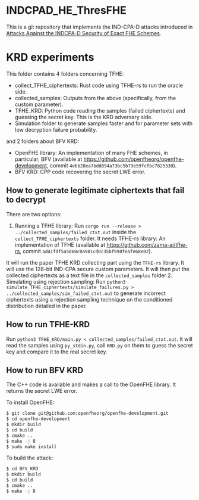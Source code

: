 # INDCPAD_HE_ThresFHE

This is a git repository that implements the IND-CPA-D attacks introduced in [Attacks Against the INDCPA-D Security of Exact FHE Schemes](https://eprint.iacr.org/2024/127).

# KRD experiments

This folder contains 4 folders concerning TFHE:
-   collect\_TFHE\_ciphertexts: Rust code using TFHE-rs to run the oracle side. 
-   collected\_samples: Outputs from the above (specifically, from the custom parameter). 
-   TFHE\_KRD: Python code reading the samples (failed ciphertexts) and guessing the secret key. This is the KRD adversary side. 
-   Simulation folder to generate samples faster and for parameter sets with low decryption failure probability. 

and 2 folders about BFV KRD:
-   OpenFHE library: An implementation of many FHE schemes, in particular, BFV (available at https://github.com/openfheorg/openfhe-development, commit ``4ebb28ea7bdd894a73bc5b73e59fcfbc7825330``). 
-   BFV KRD: CPP code recovering the secret LWE error. 

## How to generate legitimate ciphertexts that fail to decrypt

There are two options:
1. Running a TFHE library: Run  ```cargo run --release > ../collected_samples/failed_ctxt.out``` inside the ```collect_TFHE_ciphertexts``` folder. It needs TFHE-rs library: An implementation of TFHE (available at https://github.com/zama-ai/tfhe-rs, commit ``ad41fdf5a5060c0a981cd0c35bf998feafe68e02``). 

It will run the paper TFHE KRD collecting part using the ```TFHE-rs``` library.
It will use the 128-bit IND-CPA secure custom parameters. It will then put the collected ciphertexts as a text file in the ```collected_samples``` folder
2. Simulating using rejection sampling: Run  `python3 simulate_TFHE_ciphertexts/simulate_failures.py > ../collected_samples/sim_failed_ctxt.out` to generate incorrect ciphertexts using a rejection sampling technique on the conditioned distribution detailed in the paper.

## How to run TFHE-KRD

Run `python3 TFHE_KRD/main.py < collected_samples/failed_ctxt.out`.
It will read the samples using ```py_stdin.py```, call `KRD.py` on them to guess the secret key and compare it to the real secret key.

## How to run BFV KRD

The C++ code is available and makes a call to the OpenFHE library. It returns the secret LWE error.

To install OpenFHE:
```bash
$ git clone git@github.com:openfheorg/openfhe-development.git
$ cd openfhe-development
$ mkdir build
$ cd build
$ cmake ..
$ make -j 8
$ sudo make install
```

To build the attack:
```bash
$ cd BFV_KRD
$ mkdir build
$ cd build
$ cmake ..
$ make -j 8
```